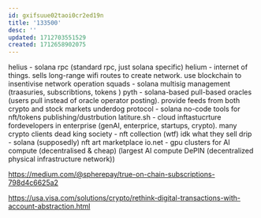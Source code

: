 ```yaml
---
id: gxifsuue02taoi0cr2ed19n
title: '133500'
desc: ''
updated: 1712703551529
created: 1712658902075
---
```


helius - solana rpc (standard rpc, just solana specific)
helium - internet of things. sells long-range wifi routes to create network. use blockchain to insentivise network operation 
squads - solana multisig management (traasuries, subscribtions, tokens )
pyth - solana-based pull-based oracles (users pull instead of oracle operator posting). provide feeds from both crypto and stock markets
underdog protocol - solana no-code tools for nft/tokens publishing/dustrbution
latiture.sh - cloud inftastucrture fordevelopers in enterprise (genAI, enterprice, startups, crypto). many crypto clients
dead king society - nft collection (wtf) idk what they sell
drip - solana (supposedly) nft art marketplace
io.net - gpu clusters for AI compute (decentralised & cheap) (largest AI compute DePIN (decentralized physical infrastructure network))

https://medium.com/@spherepay/true-on-chain-subscriptions-798d4c6625a2

https://usa.visa.com/solutions/crypto/rethink-digital-transactions-with-account-abstraction.html